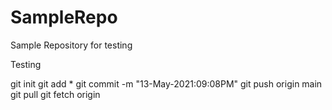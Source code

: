 # SampleRepo
Sample Repository for testing



Testing

git init
git add *
git commit -m "13-May-2021:09:08PM"
git push origin main
git pull
git fetch origin